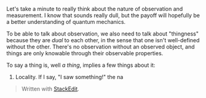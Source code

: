 Let's take a minute to really think about the nature of observation and measurement. I know that sounds really dull, but the payoff will hopefully be a better understanding of quantum mechanics.

To be able to talk about observation, we also need to talk about "thingness" because they are *dual* to each other, in the sense that one isn't well-defined without the other. There's no observation without an observed object, and things are only knowable through their observable properties.

To say a thing is, well *a thing*, implies a few things about it:
1. Locality.
If I say, "I saw something!" the na


> Written with [StackEdit](https://stackedit.io/).
<!--stackedit_data:
eyJoaXN0b3J5IjpbLTQwOTQ3MzA3NCwtMTk0NDE5Njg3NF19
-->
